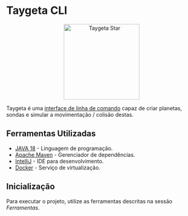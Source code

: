 # Taygeta CLI
<p align="center">
<img src="https://github.com/andersonhsporto/Taygeta-planet-probe/blob/master/img/star.png" width="200px" alt="Taygeta Star"/><br>
</p>

Taygeta é uma [interface de linha de comando](https://en.wikipedia.org/wiki/Command-line_interface) 
capaz de criar planetas, sondas e simular a movimentação / colisão destas.




## Ferramentas Utilizadas

* [JAVA 18](https://www.java.com/pt-BR/) - Linguagem de programação.
* [Apache Maven](https://www.java.com/pt-BR/) - Gerenciador de dependências.
* [IntelliJ](https://www.jetbrains.com/idea/) - IDE para desenvolvimento.
* [Docker](https://www.docker.com/) - Serviço de virtualização.


## Inicialização
Para executar o projeto, utilize as ferramentas descritas na sessão *Ferramentas*.
